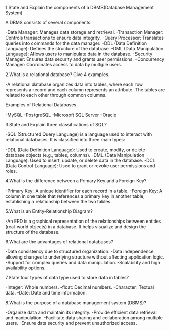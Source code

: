 1.State and Explain the components of a DBMS(Database Management System)

A DBMS consists of several components:

-Data Manager: Manages data storage and retrieval.
-Transaction Manager: Controls transactions to ensure data integrity.
-Query Processor: Translates queries into commands for the data manager.
-DDL (Data Definition Language): Defines the structure of the database.
-DML (Data Manipulation Language): Allows users to manipulate data in the database.
-Security Manager: Ensures data security and grants user permissions.
-Concurrency Manager: Coordinates access to data by multiple users.

2.What is a relational database? Give 4 examples.

-A relational database organizes data into tables, where each row represents a record and each column represents an attribute. The tables are related to each other through common columns.

Examples of Relational Databases

-MySQL
-PostgreSQL
-Microsoft SQL Server
-Oracle

3.State and Explain three classifications of SQL?

-SQL (Structured Query Language) is a language used to interact with relational databases. It is classified into three main types:

-DDL (Data Definition Language): Used to create, modify, or delete database objects (e.g., tables, columns).
-DML (Data Manipulation Language): Used to insert, update, or delete data in the database.
-DCL (Data Control Language): Used to grant or revoke user permissions and roles.

4.What is the difference between a Primary Key and a Foreign Key?

-Primary Key: A unique identifier for each record in a table.
-Foreign Key: A column in one table that references a primary key in another table, establishing a relationship between the two tables.

5.What is an Entity-Relationship Diagram?

-An ERD is a graphical representation of the relationships between entities (real-world objects) in a database. It helps visualize and design the structure of the database.

6.What are the advantages of relational databases?

-Data consistency due to structured organization.
-Data independence, allowing changes to underlying structure without affecting application logic.
-Support for complex queries and data manipulation.
-Scalability and high availability options.

7.State four types of data type used to store data in tables?

-Integer: Whole numbers.
-float: Decimal numbers.
-Character: Textual data.
-Date: Date and time information.

8.What is the purpose of a database management system (DBMS)?

-Organize data and maintain its integrity.
-Provide efficient data retrieval and manipulation.
-Facilitate data sharing and collaboration among multiple users.
-Ensure data security and prevent unauthorized access.
